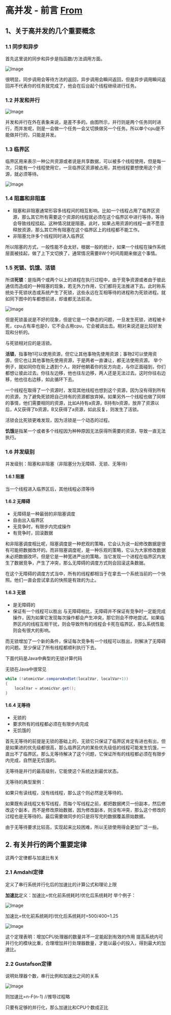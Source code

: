 # 高并发 - 前言 [From](https://my.oschina.net/hosee/blog/597934)

## 1、关于高并发的几个重要概念

### 1.1 同步和异步

首先这里说的同步和异步是指函数/方法调用方面。     

![Image](https://github.com/WhiteSmithFloyd/ress/blob/master/high_concurrent/hc_1_1.jpg)

很明显，同步调用会等待方法的返回，异步调用会瞬间返回，但是异步调用瞬间返回并不代表你的任务就完成了，他会在后台起个线程继续进行任务。 

### 1.2 并发和并行 
![Image](https://github.com/WhiteSmithFloyd/ress/blob/master/high_concurrent/hc_1_2.jpg)

并发和并行在外在表象来说，是差不多的。由图所示，并行则是两个任务同时进行，而并发呢，则是一会做一个任务一会又切换做另一个任务。所以单个cpu是不能做并行的，只能是并发。 


### 1.3 临界区
临界区用来表示一种公共资源或者说是共享数据，可以被多个线程使用，但是每一次，只能有一个线程使用它，一旦临界区资源被占用，其他线程要想使用这个资源，就必须等待。     

![Image](https://github.com/WhiteSmithFloyd/ress/blob/master/high_concurrent/hc_1_3.jpg)


### 1.4 阻塞和非阻塞 
+ 阻塞和非阻塞通常形容多线程间的相互影响。比如一个线程占用了临界区资源，那么其它所有需要这个资源的线程就必须在这个临界区中进行等待，等待会导致线程挂起。这种情况就是阻塞。此时，如果占用资源的线程一直不愿意释放资源，那么其它所有阻塞在这个临界区上的线程都不能工作。
+ 非阻塞允许多个线程同时进入临界区



所以阻塞的方式，一般性能不会太好。根据一般的统计，如果一个线程在操作系统层面被挂起，做了上下文切换了，通常情况需要8W个时间周期来做这个事情。


### 1.5 死锁、饥饿、活锁

所谓**死锁**：是指两个或两个以上的进程在执行过程中，由于竞争资源或者由于彼此通信而造成的一种阻塞的现象，若无外力作用，它们都将无法推进下去。此时称系统处于死锁状态或系统产生了死锁，这些永远在互相等待的进程称为死锁进程。就如同下图中的车都想前进，却谁都无法前进。   

![Image](https://github.com/WhiteSmithFloyd/ress/blob/master/high_concurrent/hc_1_4.jpg)

 但是死锁虽说是不好的现象，但是它是一个静态的问题，一旦发生死锁，进程被卡死，cpu占有率也是0，它不会占用cpu，它会被调出去。相对来说还是比较好发现和分析的。

与死锁相对应的是活锁。 

**活锁**，指事物1可以使用资源，但它让其他事物先使用资源；事物2可以使用资源，但它也让其他事物先使用资源，于是两者一直谦让，都无法使用资源。
 举个例子，就如同你在街上遇到个人，刚好他朝着你的反方向走，与你正面碰到，你们都想让彼此过去。你往左边移，他也往左边移，两人还是无法过去。这时你往右边移，他也往右边移，如此循环下去。

一个线程在取得了一个资源时，发现其他线程也想到这个资源，因为没有得到所有的资源，为了避免死锁把自己持有的资源都放弃掉。如果另外一个线程也做了同样的事情，他们需要相同的资源，比如A持有a资源，B持有b资源，放弃了资源以后，A又获得了b资源，B又获得了a资源，如此反复，则发生了活锁。

活锁会比死锁更难发现，因为活锁是一个动态的过程。 


**饥饿**是指某一个或者多个线程因为种种原因无法获得所需要的资源，导致一直无法执行。



### 1.6 并发级别
并发级别：阻塞和非阻塞（非阻塞分为无障碍、无锁、无等待） 

#### 1.6.1 阻塞

当一个线程进入临界区后，其他线程必须等待 


#### 1.6.2 无障碍 
+ 无障碍是一种最弱的非阻塞调度
+ 自由出入临界区
+ 无竞争时，有限步内完成操作
+ 有竞争时，回滚数据

和非阻塞调度相比呢，阻塞调度是一种悲观的策略，它会认为说一起修改数据是很有可能把数据改坏的。而非阻塞调度呢，是一种乐观的策略，它认为大家修改数据未必把数据改坏。但是它是一种宽进严出的策略，当它发现一个进程在临界区内发生了数据竞争，产生了冲突，那么无障碍的调度方式则会回滚这条数据。

在这个无障碍的调度方式当中，所有的线程都相当于在拿去一个系统当前的一个快照。他们一直会尝试拿去的快照是有效的为止。 


#### 1.6.3 无锁 
+ 是无障碍的
+ 保证有一个线程可以胜出
 与无障碍相比，无障碍并不保证有竞争时一定能完成操作，因为如果它发现每次操作都会产生冲突，那它则会不停地尝试。如果临界区内的线程互相干扰，则会导致所有的线程会卡死在临界区，那么系统性能则会有很大的影响。

而无锁增加了一个新的条件，保证每次竞争有一个线程可以胜出，则解决了无障碍的问题。至少保证了所有线程都顺利执行下去。

下面代码是Java中典型的无锁计算代码

无锁在Java中很常见 

```java
while (!atomicVar.compareAndSet(localVar, localVar+1)) 
{ 
    localVar = atomicVar.get(); 
}
```

#### 1.6.4 无等待

+ 无锁的
+ 要求所有的线程都必须在有限步内完成
+ 无饥饿的

 首先无等待的前提是无锁的基础上的，无锁它只保证了临界区肯定有进也有出，但是如果进的优先级都很高，那么临界区内的某些优先级低的线程可能发生饥饿，一直出不了临界区。那么无等待解决了这个问题，它保证所有的线程都必须在有限步内完成，自然是无饥饿的。

无等待是并行的最高级别，它能使这个系统达到最优状态。

无等待的典型案例：

如果只有读线程，没有线线程，那么这个则必然是无等待的。

如果既有读线程又有写线程，而每个写线程之前，都把数据拷贝一份副本，然后修改这个副本，而不是修改原始数据，因为修改副本，则没有冲突，那么这个修改的过程也是无等待的。最后需要做同步的只是将写完的数据覆盖原始数据。

由于无等待要求比较高，实现起来比较困难，所以无锁使用得会更加广泛一些。 


## 2. 有关并行的两个重要定律 
这两个定律都与加速比有关 

### 2.1 Amdahl定律

定义了串行系统并行化后的加速比的计算公式和理论上限

**加速比**定义：加速比=优化前系统耗时/优化后系统耗时 
举个例子： 

![Image](https://github.com/WhiteSmithFloyd/ress/blob/master/high_concurrent/hc_1_5.jpg)    

加速比=优化前系统耗时/优化后系统耗时=500/400=1.25 


![Image](https://github.com/WhiteSmithFloyd/ress/blob/master/high_concurrent/hc_1_6.jpg)     

这个定理表明：增加CPU处理器的数量并不一定能起到有效的作用 提高系统内可并行化的模块比重，合理增加并行处理器数量，才能以最小的投入，得到最大的加速比。 


### 2.2 Gustafson定律

说明处理器个数，串行比例和加速比之间的关系      

![Image](https://github.com/WhiteSmithFloyd/ress/blob/master/high_concurrent/hc_1_7.jpg)

 则加速比=n-F(n-1) //推导过程略

只要有足够的并行化，那么加速比和CPU个数成正比 



